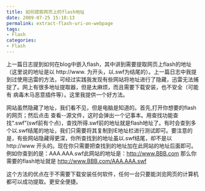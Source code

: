```yaml
---
title: 如何提取网页上的flash地址
date: 2009-07-25 15:18:13
permalink: extract-flash-uri-on-webpage
tags:
- Flash
categories:
- Flash
---
```



上一篇日志提到如何在blog中嵌入flash，其中讲到需要提取网页上flash的地址（这里说的地址是以 http://www. 为开头，以.swf为结尾的）。上一篇日志中我提到过使用迅雷的方法，可经过实践我发现有些网站将地址进行了隐藏，迅雷无法捕捉了。网上有很多地址提取器，但是太麻烦，而且需要下载安装，也不安全（可能有 病毒木马恶意插件等）。这里我提供一个好方法。
<!--more-->

网站虽然隐藏了地址，我们看不见，但是电脑是知道的。首先,打开你想要的flash的网页；然后点击 查看--源文件，这时会弹出一个记事本。用查找功能查找“.swf”(swf前有个点)，查找所得.swf前的地址就是flash地址了。有时会查到多个以.swf结尾的地址，我们只需要将其复制到IE地址栏进行测试即可。要注意的是，有些网站隐藏得更深，你所查找到的地址虽以.swf结尾，却不是以 http://www 开头的。现在你只需要把查找到的地址加在此网站的地址后面即可。例如你查到的是：AAA.AAA.swf此网站的地址是：http://www.BBB.com 那么你需要的flash地址就是 http://www.BBB.com/AAA.AAA.swf

这个方法的优点在于不需要下载安装任何软件，任何一台只要能浏览网页的计算机都可以成功提取。更安全便捷。
